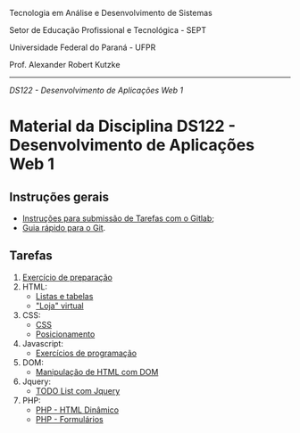 Tecnologia em Análise e Desenvolvimento de Sistemas

Setor de Educação Profissional e Tecnológica - SEPT

Universidade Federal do Paraná - UFPR

Prof. Alexander Robert Kutzke

---

*DS122 - Desenvolvimento de Aplicações Web 1*


# Material da Disciplina DS122 - Desenvolvimento de Aplicações Web 1

## Instruções gerais

* [Instruções para submissão de Tarefas com o Gitlab](./instrucoes_submissao_tarefas_e_trabalhos.md);
* [Guia rápido para o Git](http://rogerdudler.github.io/git-guide/index.pt_BR.html).

## Tarefas

1. [Exercício de preparação](http://gitlab.com/ds122-alexkutzke/ds122-prepare-assignment)
2. HTML:
   * [Listas e tabelas](https://gitlab.com/ds122-alexkutzke/ds122-html-tables-assignment)
   * ["Loja" virtual](https://gitlab.com/ds122-alexkutzke/ds122-html-store-assignment)
3. CSS:
   * [CSS](https://gitlab.com/ds122-alexkutzke/ds122-css-assignment)
   * [Posicionamento](https://gitlab.com/ds122-alexkutzke/ds122-css-position-assignment)
4. Javascript:
   * [Exercícios de programação](http://gitlab.com/ds122-alexkutzke/ds122-js-exercises-assignment)
5. DOM:
   * [Manipulação de HTML com DOM](http://gitlab.com/ds122-alexkutzke/ds122-dom-assignment)
6. Jquery:
   * [TODO List com Jquery](https://gitlab.com/ds122-alexkutzke/ds122-jquery-assignment)
7. PHP:
   * [PHP - HTML Dinâmico](https://gitlab.com/ds122-alexkutzke/ds122-php-assignment)
   * [PHP - Formulários](https://gitlab.com/ds122-alexkutzke/ds122-php-form-assignment)
